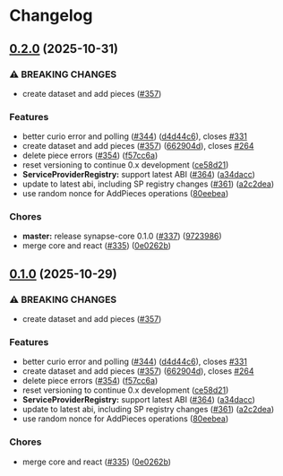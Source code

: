 # Changelog

## [0.2.0](https://github.com/DarkLord017/synapse-sdk/compare/synapse-core-v0.1.0...synapse-core-v0.2.0) (2025-10-31)


### ⚠ BREAKING CHANGES

* create dataset and add pieces ([#357](https://github.com/DarkLord017/synapse-sdk/issues/357))

### Features

* better curio error and polling ([#344](https://github.com/DarkLord017/synapse-sdk/issues/344)) ([d4d44c6](https://github.com/DarkLord017/synapse-sdk/commit/d4d44c6de5001e4f58eb36753b95904971492ce1)), closes [#331](https://github.com/DarkLord017/synapse-sdk/issues/331)
* create dataset and add pieces ([#357](https://github.com/DarkLord017/synapse-sdk/issues/357)) ([662904d](https://github.com/DarkLord017/synapse-sdk/commit/662904d83ca1e2eac706b9e1ec6d6d0299dbbbba)), closes [#264](https://github.com/DarkLord017/synapse-sdk/issues/264)
* delete piece errors ([#354](https://github.com/DarkLord017/synapse-sdk/issues/354)) ([f57cc6a](https://github.com/DarkLord017/synapse-sdk/commit/f57cc6af41086694b21289cba78ed1c11ae7360a))
* reset versioning to continue 0.x development ([ce58d21](https://github.com/DarkLord017/synapse-sdk/commit/ce58d215492a8a80f836d9451655b8b70d680f2a))
* **ServiceProviderRegistry:** support latest ABI ([#364](https://github.com/DarkLord017/synapse-sdk/issues/364)) ([a34dacc](https://github.com/DarkLord017/synapse-sdk/commit/a34dacc0ecd470a06bc98148ea9f72cf85caf5ab))
* update to latest abi, including SP registry changes ([#361](https://github.com/DarkLord017/synapse-sdk/issues/361)) ([a2c2dea](https://github.com/DarkLord017/synapse-sdk/commit/a2c2dea1adc12281d68668e57b4deee22a9827e1))
* use random nonce for AddPieces operations ([80eebea](https://github.com/DarkLord017/synapse-sdk/commit/80eebea0c148bbdec9d6e485cf07c40d88009e82))


### Chores

* **master:** release synapse-core 0.1.0 ([#337](https://github.com/DarkLord017/synapse-sdk/issues/337)) ([9723986](https://github.com/DarkLord017/synapse-sdk/commit/97239865257051801c903c2ecd8a657306bc326c))
* merge core and react ([#335](https://github.com/DarkLord017/synapse-sdk/issues/335)) ([0e0262b](https://github.com/DarkLord017/synapse-sdk/commit/0e0262b5a0f5aa7d41b907b5a81dfd7d53c51905))

## [0.1.0](https://github.com/FilOzone/synapse-sdk/compare/synapse-core-v0.0.1...synapse-core-v0.1.0) (2025-10-29)


### ⚠ BREAKING CHANGES

* create dataset and add pieces ([#357](https://github.com/FilOzone/synapse-sdk/issues/357))

### Features

* better curio error and polling ([#344](https://github.com/FilOzone/synapse-sdk/issues/344)) ([d4d44c6](https://github.com/FilOzone/synapse-sdk/commit/d4d44c6de5001e4f58eb36753b95904971492ce1)), closes [#331](https://github.com/FilOzone/synapse-sdk/issues/331)
* create dataset and add pieces ([#357](https://github.com/FilOzone/synapse-sdk/issues/357)) ([662904d](https://github.com/FilOzone/synapse-sdk/commit/662904d83ca1e2eac706b9e1ec6d6d0299dbbbba)), closes [#264](https://github.com/FilOzone/synapse-sdk/issues/264)
* delete piece errors ([#354](https://github.com/FilOzone/synapse-sdk/issues/354)) ([f57cc6a](https://github.com/FilOzone/synapse-sdk/commit/f57cc6af41086694b21289cba78ed1c11ae7360a))
* reset versioning to continue 0.x development ([ce58d21](https://github.com/FilOzone/synapse-sdk/commit/ce58d215492a8a80f836d9451655b8b70d680f2a))
* **ServiceProviderRegistry:** support latest ABI ([#364](https://github.com/FilOzone/synapse-sdk/issues/364)) ([a34dacc](https://github.com/FilOzone/synapse-sdk/commit/a34dacc0ecd470a06bc98148ea9f72cf85caf5ab))
* update to latest abi, including SP registry changes ([#361](https://github.com/FilOzone/synapse-sdk/issues/361)) ([a2c2dea](https://github.com/FilOzone/synapse-sdk/commit/a2c2dea1adc12281d68668e57b4deee22a9827e1))
* use random nonce for AddPieces operations ([80eebea](https://github.com/FilOzone/synapse-sdk/commit/80eebea0c148bbdec9d6e485cf07c40d88009e82))


### Chores

* merge core and react ([#335](https://github.com/FilOzone/synapse-sdk/issues/335)) ([0e0262b](https://github.com/FilOzone/synapse-sdk/commit/0e0262b5a0f5aa7d41b907b5a81dfd7d53c51905))
